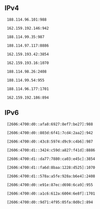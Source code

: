 ## IPv4
```
 188.114.96.101:988
```
```
 162.159.192.146:942
```
```
 188.114.99.35:987
```
```
 188.114.97.117:8886
```
```
 162.159.193.42:3854
```
```
 162.159.193.16:1070
```
```
 188.114.98.26:2408
```
```
 188.114.99.54:955
```
```
 188.114.96.177:1701
```
```
 162.159.192.186:894
```

## IPv6
```
 [2606:4700:d0::afa8:6927:8ef7:be27]:988
```
```
 [2606:4700:d0::803d:6f41:7cd4:2aa2]:942
```
```
 [2606:4700:d0::43c8:5974:d9c9:c4b6]:987
```
```
 [2606:4700:d1::3424:c59d:a827:f41d]:8886
```
```
 [2606:4700:d1::da77:7880:ca03:e45c]:3854
```
```
 [2606:4700:d1::fa6d:8baa:1228:d525]:1070
```
```
 [2606:4700:d1::578a:a5fe:928a:b6e4]:2408
```
```
 [2606:4700:d0::e91e:87ec:d698:6ca9]:955
```
```
 [2606:4700:d0::a1c6:612a:6004:6e8f]:1701
```
```
 [2606:4700:d0::9d71:4f95:05fa:0d0c]:894
```
